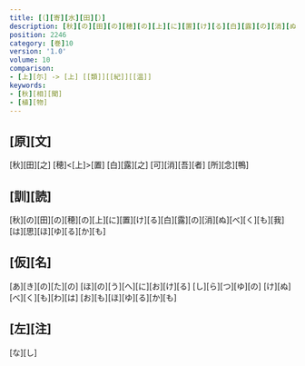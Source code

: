 ```yaml
---
title: [（][寄][水][田][）]
description: [秋][の][田][の][穂][の][上][に][置][け][る][白][露][の][消][ぬ][べ][く][も][我][は][思][ほ][ゆ][る][か][も]
position: 2246
category: [巻]10
version: '1.0'
volume: 10
comparison:
- [上][尓] -> [上] [[類]][[紀]][[温]]
keywords:
- [秋][相][聞]
- [植][物]
---
```


## [原][文]

[秋][田][之] [穂]<[上]>[置] [白][露][之] [可][消][吾][者] [所][念][鴨]

## [訓][読]

[秋][の][田][の][穂][の][上][に][置][け][る][白][露][の][消][ぬ][べ][く][も][我][は][思][ほ][ゆ][る][か][も]

## [仮][名]

[あ][き][の][た][の] [ほ][の][う][へ][に][お][け][る] [し][ら][つ][ゆ][の] [け][ぬ][べ][く][も][わ][は] [お][も][ほ][ゆ][る][か][も]

## [左][注]

[な][し]
